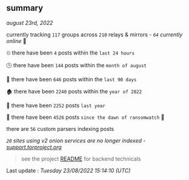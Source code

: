 
## summary
_august 23rd, 2022_

currently tracking `117` groups across `210` relays & mirrors - _`64` currently online_ 📡

⏲ there have been `4` posts within the `last 24 hours`

🕓 there have been `144` posts within the `month of august`

📅 there have been `646` posts within the `last 90 days`

🏚 there have been `2240` posts within the `year of 2022`

🚀 there have been `2252` posts `last year`

🦕 there have been `4526` posts `since the dawn of ransomwatch` 🐣

there are `56` custom parsers indexing posts

_`20` sites using v2 onion services are no longer indexed - [support.torproject.org](https://support.torproject.org/onionservices/v2-deprecation/)_

> see the project [README](https://github.com/jmousqueton/ransomwatch#readme) for backend technicals



Last update : _Tuesday 23/08/2022 15:14:10 (UTC)_


